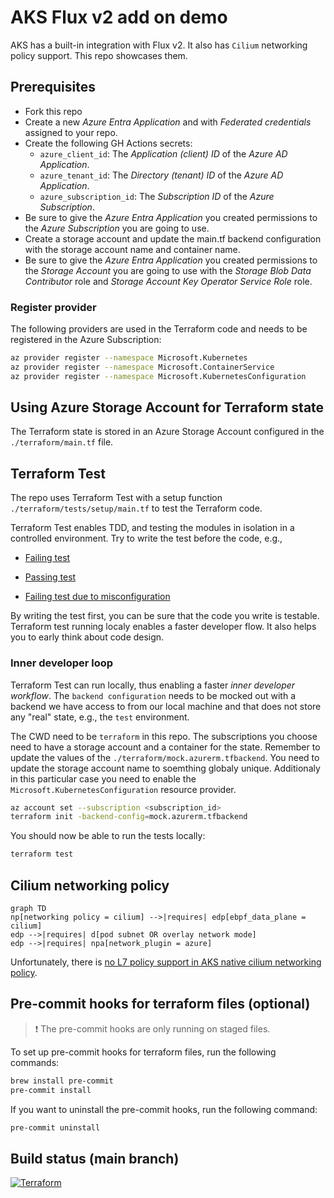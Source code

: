 # AKS Flux v2 add on demo

AKS has a built-in integration with Flux v2. It also has `Cilium` networking policy support. This repo showcases them.

## Prerequisites

- Fork this repo
- Create a new _Azure Entra Application_ and with _Federated credentials_ assigned to your repo.
- Create the following GH Actions secrets:
  - `azure_client_id`: The _Application (client) ID_ of the _Azure AD Application_.
  - `azure_tenant_id`: The _Directory (tenant) ID_ of the _Azure AD Application_.
  - `azure_subscription_id`: The _Subscription ID_ of the _Azure Subscription_.
- Be sure to give the _Azure Entra Application_ you created permissions to the _Azure Subscription_ you are going to use.
- Create a storage account and update the main.tf backend configuration with the storage account name and container name.
- Be sure to give the _Azure Entra Application_ you created permissions to the _Storage Account_ you are going to use with the _Storage Blob Data Contributor_ role and _Storage Account Key Operator Service Role_ role.

### Register provider

The following providers are used in the Terraform code and needs to be registered in the Azure Subscription:

```bash
az provider register --namespace Microsoft.Kubernetes
az provider register --namespace Microsoft.ContainerService
az provider register --namespace Microsoft.KubernetesConfiguration
```

## Using Azure Storage Account for Terraform state

The Terraform state is stored in an Azure Storage Account configured in the `./terraform/main.tf` file.

## Terraform Test

The repo uses Terraform Test with a setup function `./terraform/tests/setup/main.tf` to test the Terraform code.

Terraform Test enables TDD, and testing the modules in isolation in a controlled environment. Try to write the test before the code, e.g.,

- [Failing test](https://github.com/fredrkl/aks_fluxv2_demo/commit/f0b02b9f257c8ed78ef234913acd71263c41273e)
- [Passing test](https://github.com/fredrkl/aks_fluxv2_demo/commit/370035a322a512e10f44f8667438ed050f91edc9)

- [Failing test due to misconfiguration](https://github.com/fredrkl/aks_fluxv2_demo/actions/runs/7538534956/job/20519248990)

By writing the test first, you can be sure that the code you write is testable. Terraform test running localy enables a faster developer flow. It also helps you to early think about code design.

### Inner developer loop

Terraform Test can run locally, thus enabling a faster _inner developer workflow_. The `backend configuration` needs to be mocked out with a backend we have access to from our local machine and that does not store any "real" state, e.g., the `test` environment.

The CWD need to be `terraform` in this repo. The subscriptions you choose need to have a storage account and a container for the state. Remember to update the values of the `./terraform/mock.azurerm.tfbackend`. You need to update the storage account name to soemthing globaly unique. Additionaly in this particular case you need to enable the `Microsoft.KubernetesConfiguration` resource provider.

```bash
az account set --subscription <subscription_id>
terraform init -backend-config=mock.azurerm.tfbackend
```

You should now be able to run the tests locally:

```bash
terraform test
```

## Cilium networking policy

```mermaid
graph TD
np[networking policy = cilium] -->|requires| edp[ebpf_data_plane = cilium]
edp -->|requires| d[pod subnet OR overlay network mode]
edp -->|requires| npa[network_plugin = azure]
```

Unfortunately, there is [no L7 policy support in AKS native cilium networking policy](https://learn.microsoft.com/en-us/azure/aks/azure-cni-powered-by-cilium#limitations).

## Pre-commit hooks for terraform files (optional)

> :exclamation: The pre-commit hooks are only running on staged files.

To set up pre-commit hooks for terraform files, run the following commands:

```bash
brew install pre-commit
pre-commit install
```

If you want to uninstall the pre-commit hooks, run the following command:

```bash
pre-commit uninstall
```

## Build status (main branch)

[![Terraform](https://github.com/fredrkl/aks_fluxv2_demo/actions/workflows/terraform.yaml/badge.svg)](https://github.com/fredrkl/aks_fluxv2_demo/actions/workflows/terraform.yaml)
